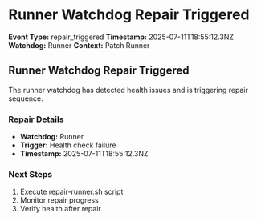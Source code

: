 # Runner Watchdog Repair Triggered

**Event Type:** repair_triggered
**Timestamp:** 2025-07-11T18:55:12.3NZ
**Watchdog:** Runner
**Context:** Patch Runner


## Runner Watchdog Repair Triggered

The runner watchdog has detected health issues and is triggering repair sequence.

### Repair Details
- **Watchdog:** Runner
- **Trigger:** Health check failure
- **Timestamp:** 2025-07-11T18:55:12.3NZ

### Next Steps
1. Execute repair-runner.sh script
2. Monitor repair progress
3. Verify health after repair


